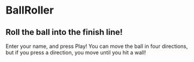 # BallRoller

## Roll the ball into the finish line!

Enter your name, and press Play! You can move the ball in four directions, but if you press a direction, you move until you hit a wall! 